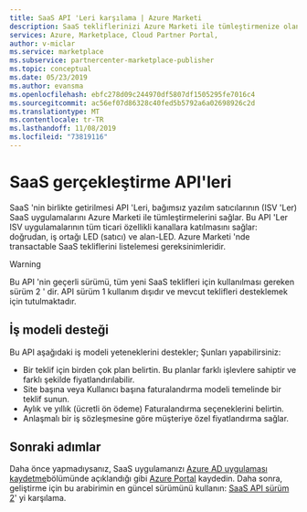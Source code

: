 ```yaml
---
title: SaaS API 'Leri karşılama | Azure Marketi
description: SaaS tekliflerinizi Azure Marketi ile tümleştirmenize olanak tanıyan, karşılama API 'lerinin sürümlerini tanıtır.
services: Azure, Marketplace, Cloud Partner Portal,
author: v-miclar
ms.service: marketplace
ms.subservice: partnercenter-marketplace-publisher
ms.topic: conceptual
ms.date: 05/23/2019
ms.author: evansma
ms.openlocfilehash: ebfc278d09c244970df5807df1505295fe7016c4
ms.sourcegitcommit: ac56ef07d86328c40fed5b5792a6a02698926c2d
ms.translationtype: MT
ms.contentlocale: tr-TR
ms.lasthandoff: 11/08/2019
ms.locfileid: "73819116"
---
```

# <a name="saas-fulfillment-apis"></a>SaaS gerçekleştirme API'leri

SaaS 'nin birlikte getirilmesi API 'Leri, bağımsız yazılım satıcılarının (ISV 'Ler) SaaS uygulamalarını Azure Marketi ile tümleştirmelerini sağlar. Bu API 'Ler ISV uygulamalarının tüm ticari özellikli kanallara katılmasını sağlar: doğrudan, iş ortağı LED (satıcı) ve alan-LED.  Azure Marketi 'nde transactable SaaS tekliflerini listelemesi gereksinimleridir.

> [!WARNING]
> Bu API 'nin geçerli sürümü, tüm yeni SaaS teklifleri için kullanılması gereken sürüm 2 ' dir.  API sürüm 1 kullanım dışıdır ve mevcut teklifleri desteklemek için tutulmaktadır.


## <a name="business-model-support"></a>İş modeli desteği

Bu API aşağıdaki iş modeli yeteneklerini destekler; Şunları yapabilirsiniz:

* Bir teklif için birden çok plan belirtin. Bu planlar farklı işlevlere sahiptir ve farklı şekilde fiyatlandırılabilir.
* Site başına veya Kullanıcı başına faturalandırma modeli temelinde bir teklif sunun.
* Aylık ve yıllık (ücretli ön ödeme) Faturalandırma seçeneklerini belirtin.
* Anlaşmalı bir iş sözleşmesine göre müşteriye özel fiyatlandırma sağlar.


## <a name="next-steps"></a>Sonraki adımlar

Daha önce yapmadıysanız, SaaS uygulamanızı [Azure AD uygulaması kaydetme](./pc-saas-registration.md)bölümünde açıklandığı gibi [Azure Portal](https://ms.portal.azure.com) kaydedin.  Daha sonra, geliştirme için bu arabirimin en güncel sürümünü kullanın: [SaaS API sürüm 2](./pc-saas-fulfillment-api-v2.md)' yi karşılama.
